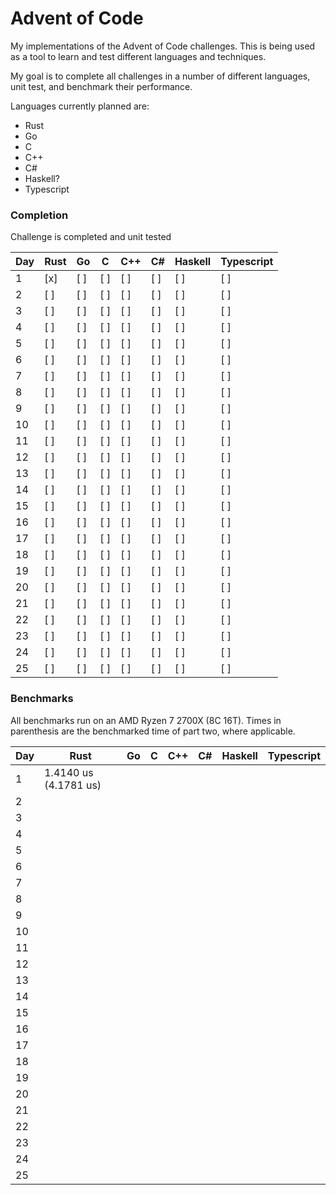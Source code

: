 # Advent of Code

My implementations of the Advent of Code challenges.
This is being used as a tool to learn and test different languages and techniques.

My goal is to complete all challenges in a number of different languages, unit test, and benchmark their performance.

Languages currently planned are:
 * Rust
 * Go
 * C
 * C++
 * C#
 * Haskell?
 * Typescript

### Completion
Challenge is completed and unit tested

Day | Rust | Go | C | C++ | C# | Haskell | Typescript
---|---|---|---|---|---|---|---
1 |[x]|[ ]|[ ]|[ ]|[ ]|[ ]|[ ]
2 |[ ]|[ ]|[ ]|[ ]|[ ]|[ ]|[ ]
3 |[ ]|[ ]|[ ]|[ ]|[ ]|[ ]|[ ]
4 |[ ]|[ ]|[ ]|[ ]|[ ]|[ ]|[ ]
5 |[ ]|[ ]|[ ]|[ ]|[ ]|[ ]|[ ]
6 |[ ]|[ ]|[ ]|[ ]|[ ]|[ ]|[ ]
7 |[ ]|[ ]|[ ]|[ ]|[ ]|[ ]|[ ]
8 |[ ]|[ ]|[ ]|[ ]|[ ]|[ ]|[ ]
9 |[ ]|[ ]|[ ]|[ ]|[ ]|[ ]|[ ]
10 |[ ]|[ ]|[ ]|[ ]|[ ]|[ ]|[ ]
11 |[ ]|[ ]|[ ]|[ ]|[ ]|[ ]|[ ]
12 |[ ]|[ ]|[ ]|[ ]|[ ]|[ ]|[ ]
13 |[ ]|[ ]|[ ]|[ ]|[ ]|[ ]|[ ]
14 |[ ]|[ ]|[ ]|[ ]|[ ]|[ ]|[ ]
15 |[ ]|[ ]|[ ]|[ ]|[ ]|[ ]|[ ]
16 |[ ]|[ ]|[ ]|[ ]|[ ]|[ ]|[ ]
17 |[ ]|[ ]|[ ]|[ ]|[ ]|[ ]|[ ]
18 |[ ]|[ ]|[ ]|[ ]|[ ]|[ ]|[ ]
19 |[ ]|[ ]|[ ]|[ ]|[ ]|[ ]|[ ]
20 |[ ]|[ ]|[ ]|[ ]|[ ]|[ ]|[ ]
21 |[ ]|[ ]|[ ]|[ ]|[ ]|[ ]|[ ]
22 |[ ]|[ ]|[ ]|[ ]|[ ]|[ ]|[ ]
23 |[ ]|[ ]|[ ]|[ ]|[ ]|[ ]|[ ]
24 |[ ]|[ ]|[ ]|[ ]|[ ]|[ ]|[ ]
25 |[ ]|[ ]|[ ]|[ ]|[ ]|[ ]|[ ]

### Benchmarks
All benchmarks run on an AMD Ryzen 7 2700X (8C 16T).
Times in parenthesis are the benchmarked time of part two, where applicable.

Day | Rust | Go | C | C++ | C# | Haskell | Typescript
---|---|---|---|---|---|---|---
1 | 1.4140 us (4.1781 us) | | | | | |
2 | | | | | | |
3 | | | | | | |
4 | | | | | | |
5 | | | | | | |
6 | | | | | | |
7 | | | | | | |
8 | | | | | | |
9 | | | | | | |
10 | | | | | | |
11 | | | | | | |
12 | | | | | | |
13 | | | | | | |
14 | | | | | | |
15 | | | | | | |
16 | | | | | | |
17 | | | | | | |
18 | | | | | | |
19 | | | | | | |
20 | | | | | | |
21 | | | | | | |
22 | | | | | | |
23 | | | | | | |
24 | | | | | | |
25 | | | | | | |
